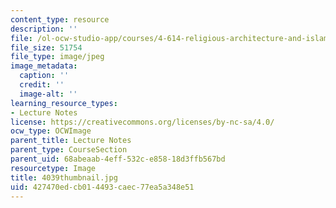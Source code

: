 ```yaml
---
content_type: resource
description: ''
file: /ol-ocw-studio-app/courses/4-614-religious-architecture-and-islamic-cultures-fall-2002/427470edcb014493caec77ea5a348e51_4039thumbnail.jpg
file_size: 51754
file_type: image/jpeg
image_metadata:
  caption: ''
  credit: ''
  image-alt: ''
learning_resource_types:
- Lecture Notes
license: https://creativecommons.org/licenses/by-nc-sa/4.0/
ocw_type: OCWImage
parent_title: Lecture Notes
parent_type: CourseSection
parent_uid: 68abeaab-4eff-532c-e858-18d3ffb567bd
resourcetype: Image
title: 4039thumbnail.jpg
uid: 427470ed-cb01-4493-caec-77ea5a348e51
---
```

